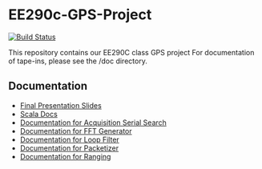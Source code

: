 # EE290c-GPS-Project

[![Build Status](https://travis-ci.org/ucberkeley-ee290c/fa18-gps.svg?branch=master)](https://travis-ci.org/ucberkeley-ee290c/fa18-gps)

This repository contains our EE290C class GPS project
For documentation of tape-ins, please see the /doc directory.

## Documentation
- [Final Presentation Slides](http://tinyurl.com/UCB290C-gps)
- [Scala Docs](https://github.com/ucberkeley-ee290c/fa18-gps/index.html)
- [Documentation for Acquisition Serial Search](https://github.com/ucberkeley-ee290c/fa18-gps/blob/zhaokai/doc/AcquisitionLoopParallel.md)
- [Documentation for FFT Generator](https://github.com/ucberkeley-ee290c/fa18-gps/blob/zhaokai/doc/FFT-Generator.md)
- [Documentation for Loop Filter](https://github.com/ucberkeley-ee290c/fa18-gps/blob/zhaokai/doc/Loopfilter3rd.md)
- [Documentation for Packetizer](https://github.com/ucberkeley-ee290c/fa18-gps/blob/zhaokai/doc/Packetizer.md)
- [Documentation for Ranging](https://github.com/ucberkeley-ee290c/fa18-gps/blob/zhaokai/docRanging.md)
